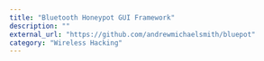 ```yaml
---
title: "Bluetooth Honeypot GUI Framework"
description: ""
external_url: "https://github.com/andrewmichaelsmith/bluepot"
category: "Wireless Hacking"
---
```

